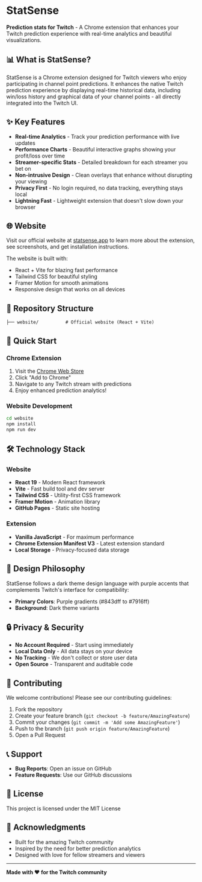 # StatSense

**Prediction stats for Twitch** - A Chrome extension that enhances your Twitch prediction experience with real-time analytics and beautiful visualizations.

## 📊 What is StatSense?

StatSense is a Chrome extension designed for Twitch viewers who enjoy participating in channel point predictions. It enhances the native Twitch prediction experience by displaying real-time historical data, including win/loss history and graphical data of your channel points - all directly integrated into the Twitch UI.

## ✨ Key Features

- **Real-time Analytics** - Track your prediction performance with live updates
- **Performance Charts** - Beautiful interactive graphs showing your profit/loss over time
- **Streamer-specific Stats** - Detailed breakdown for each streamer you bet on
- **Non-intrusive Design** - Clean overlays that enhance without disrupting your viewing
- **Privacy First** - No login required, no data tracking, everything stays local
- **Lightning Fast** - Lightweight extension that doesn't slow down your browser

## 🌐 Website

Visit our official website at [statsense.app](https://statsense.app/) to learn more about the extension, see screenshots, and get installation instructions.

The website is built with:
- React + Vite for blazing fast performance
- Tailwind CSS for beautiful styling
- Framer Motion for smooth animations
- Responsive design that works on all devices

## 📁 Repository Structure

```
├── website/          # Official website (React + Vite)
```

## 🚀 Quick Start

### Chrome Extension
1. Visit the [Chrome Web Store](https://chrome.google.com/webstore) 
2. Click "Add to Chrome"
3. Navigate to any Twitch stream with predictions
4. Enjoy enhanced prediction analytics!

### Website Development
```bash
cd website
npm install
npm run dev
```

## 🛠️ Technology Stack

### Website
- **React 19** - Modern React framework
- **Vite** - Fast build tool and dev server  
- **Tailwind CSS** - Utility-first CSS framework
- **Framer Motion** - Animation library
- **GitHub Pages** - Static site hosting

### Extension
- **Vanilla JavaScript** - For maximum performance
- **Chrome Extension Manifest V3** - Latest extension standard
- **Local Storage** - Privacy-focused data storage

## 🎨 Design Philosophy

StatSense follows a dark theme design language with purple accents that complements Twitch's interface for compatibility:

- **Primary Colors**: Purple gradients (#843dff to #7916ff)
- **Background**: Dark theme variants

## 🔒 Privacy & Security

- **No Account Required** - Start using immediately
- **Local Data Only** - All data stays on your device
- **No Tracking** - We don't collect or store user data
- **Open Source** - Transparent and auditable code


## 🤝 Contributing

We welcome contributions! Please see our contributing guidelines:

1. Fork the repository
2. Create your feature branch (`git checkout -b feature/AmazingFeature`)
3. Commit your changes (`git commit -m 'Add some AmazingFeature'`)
4. Push to the branch (`git push origin feature/AmazingFeature`)
5. Open a Pull Request

## 📞 Support

- **Bug Reports**: Open an issue on GitHub
- **Feature Requests**: Use our GitHub discussions

## 📄 License

This project is licensed under the MIT License

## 🙏 Acknowledgments

- Built for the amazing Twitch community
- Inspired by the need for better prediction analytics
- Designed with love for fellow streamers and viewers

---

**Made with ❤️ for the Twitch community**

